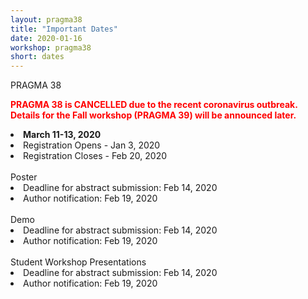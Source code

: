 ```yaml
---
layout: pragma38
title: "Important Dates"
date: 2020-01-16
workshop: pragma38
short: dates
---
```


<div class="border38">PRAGMA 38 </div>

<p style="color:red;font-weight:bolder;">PRAGMA 38 is CANCELLED due to the recent coronavirus outbreak. Details for the Fall workshop (PRAGMA 39) will be announced later.</p>

<li><strong>March 11-13, 2020</strong></li>
<li>Registration Opens - Jan 3, 2020</li>
<li>Registration Closes - Feb 20, 2020</li><br>

<div class="border38">Poster <!--(Chair: TBD) --></div>
<li>Deadline for abstract submission: Feb 14, 2020</li>
<li>Author notification: Feb 19, 2020</li><br>

<div class="border38">Demo <!--(Chair: TBD)--> </div>
<li>Deadline for abstract submission: Feb 14, 2020</li>
<li>Author notification: Feb 19, 2020</li><br>

<div class="border38">Student Workshop Presentations<!--(Chair: TBD)--></div>
<li>Deadline for abstract submission: Feb 14, 2020</li>
<li>Author notification: Feb 19, 2020</li>
